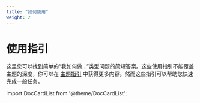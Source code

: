 ```yaml
---
title: "如何使用"
weight: 2
---
```


# 使用指引

这里您可以找到简单的“我如何做...”类型问题的简短答案。这些使用指引不能覆盖主题的深度，你可以在 [主题指引](../topics) 中获得更多内容。然而这些指引可以帮助您快速完成一般任务。

import DocCardList from '@theme/DocCardList';

<DocCardList />